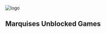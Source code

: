 <!DOCTYPE html>
<html lang="en">
<head>
    <meta charset="UTF-8">
    <meta http-equiv="X-UA-Compatible" content="IE=edge">
    <meta name="viewport" content="width=device-width, initial-scale=1.0">
    <link rel="stylesheet" href="/main.css">
    <link rel="stylesheet" href="https://site-assets.fontawesome.com/releases/v6.2.0/css/all.css">
</head>
<body>
    <nav>
        <img src="images/MUG.png" alt="logo">
        <h1>Marquises Unblocked Games</h1>
    </nav>
